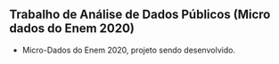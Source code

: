## Trabalho de Análise de Dados Públicos (Micro dados do Enem 2020)
- Micro-Dados do Enem 2020, projeto sendo desenvolvido.
